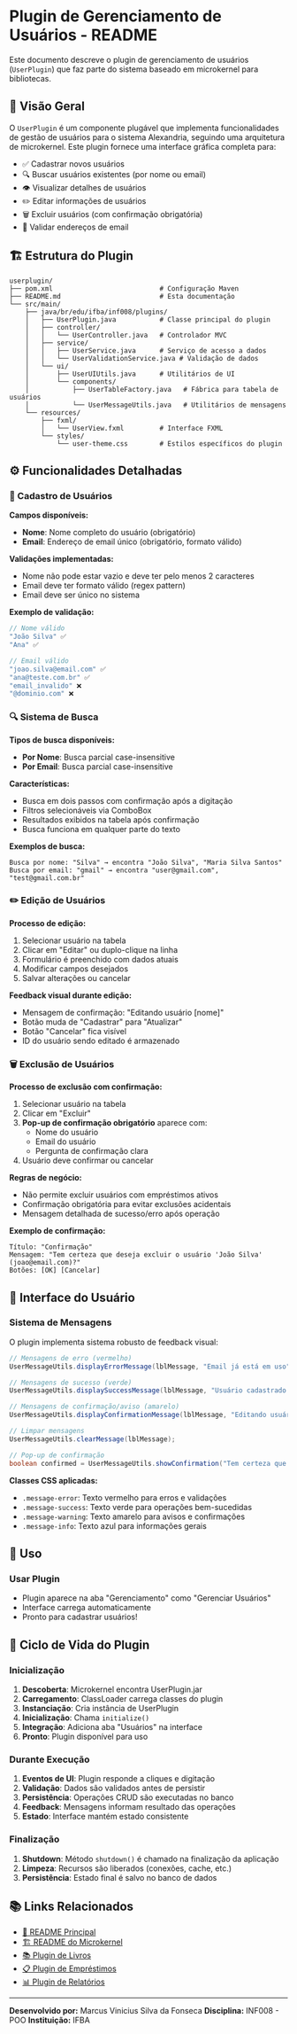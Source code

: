 # Plugin de Gerenciamento de Usuários - README

Este documento descreve o plugin de gerenciamento de usuários (`UserPlugin`) que faz parte do sistema baseado em microkernel para bibliotecas.

## 👥 Visão Geral

O `UserPlugin` é um componente plugável que implementa funcionalidades de gestão de usuários para o sistema Alexandria, seguindo uma arquitetura de microkernel. Este plugin fornece uma interface gráfica completa para:

- ✅ Cadastrar novos usuários
- 🔍 Buscar usuários existentes (por nome ou email)
- 👁️ Visualizar detalhes de usuários
- ✏️ Editar informações de usuários
- 🗑️ Excluir usuários (com confirmação obrigatória)
- 📧 Validar endereços de email

## 🏗️ Estrutura do Plugin

```
userplugin/
├── pom.xml                           # Configuração Maven
├── README.md                         # Esta documentação
└── src/main/
    ├── java/br/edu/ifba/inf008/plugins/
    │   ├── UserPlugin.java           # Classe principal do plugin
    │   ├── controller/
    │   │   └── UserController.java   # Controlador MVC
    │   ├── service/
    │   │   ├── UserService.java      # Serviço de acesso a dados
    │   │   └── UserValidationService.java # Validação de dados
    │   └── ui/
    │       ├── UserUIUtils.java      # Utilitários de UI  
    │       └── components/
    │           ├── UserTableFactory.java   # Fábrica para tabela de usuários
    │           └── UserMessageUtils.java   # Utilitários de mensagens
    └── resources/
        ├── fxml/
        │   └── UserView.fxml         # Interface FXML
        └── styles/
            └── user-theme.css        # Estilos específicos do plugin
```

## ⚙️ Funcionalidades Detalhadas

### 📝 Cadastro de Usuários

**Campos disponíveis:**
- **Nome**: Nome completo do usuário (obrigatório)
- **Email**: Endereço de email único (obrigatório, formato válido)

**Validações implementadas:**
- Nome não pode estar vazio e deve ter pelo menos 2 caracteres
- Email deve ter formato válido (regex pattern)
- Email deve ser único no sistema

**Exemplo de validação:**
```java
// Nome válido
"João Silva" ✅
"Ana" ✅  

// Email válido
"joao.silva@email.com" ✅
"ana@teste.com.br" ✅
"email_invalido" ❌
"@dominio.com" ❌
```

### 🔍 Sistema de Busca

**Tipos de busca disponíveis:**
- **Por Nome**: Busca parcial case-insensitive
- **Por Email**: Busca parcial case-insensitive

**Características:**
- Busca em dois passos com confirmação após a digitação
- Filtros selecionáveis via ComboBox
- Resultados exibidos na tabela após confirmação
- Busca funciona em qualquer parte do texto

**Exemplos de busca:**
```
Busca por nome: "Silva" → encontra "João Silva", "Maria Silva Santos"
Busca por email: "gmail" → encontra "user@gmail.com", "test@gmail.com.br"
```

### ✏️ Edição de Usuários

**Processo de edição:**
1. Selecionar usuário na tabela
2. Clicar em "Editar" ou duplo-clique na linha
3. Formulário é preenchido com dados atuais
4. Modificar campos desejados
5. Salvar alterações ou cancelar

**Feedback visual durante edição:**
- Mensagem de confirmação: "Editando usuário [nome]"
- Botão muda de "Cadastrar" para "Atualizar"
- Botão "Cancelar" fica visível
- ID do usuário sendo editado é armazenado

### 🗑️ Exclusão de Usuários

**Processo de exclusão com confirmação:**
1. Selecionar usuário na tabela
2. Clicar em "Excluir"
3. **Pop-up de confirmação obrigatório** aparece com:
   - Nome do usuário
   - Email do usuário
   - Pergunta de confirmação clara
4. Usuário deve confirmar ou cancelar

**Regras de negócio:**
- Não permite excluir usuários com empréstimos ativos
- Confirmação obrigatória para evitar exclusões acidentais
- Mensagem detalhada de sucesso/erro após operação

**Exemplo de confirmação:**
```
Título: "Confirmação"
Mensagem: "Tem certeza que deseja excluir o usuário 'João Silva' (joao@email.com)?"
Botões: [OK] [Cancelar]
```

## 🎨 Interface do Usuário

### Sistema de Mensagens

O plugin implementa sistema robusto de feedback visual:

```java
// Mensagens de erro (vermelho)
UserMessageUtils.displayErrorMessage(lblMessage, "Email já está em uso");

// Mensagens de sucesso (verde)  
UserMessageUtils.displaySuccessMessage(lblMessage, "Usuário cadastrado com sucesso!");

// Mensagens de confirmação/aviso (amarelo)
UserMessageUtils.displayConfirmationMessage(lblMessage, "Editando usuário João Silva");

// Limpar mensagens
UserMessageUtils.clearMessage(lblMessage);

// Pop-up de confirmação
boolean confirmed = UserMessageUtils.showConfirmation("Tem certeza que deseja excluir?");
```

**Classes CSS aplicadas:**
- `.message-error`: Texto vermelho para erros e validações
- `.message-success`: Texto verde para operações bem-sucedidas
- `.message-warning`: Texto amarelo para avisos e confirmações
- `.message-info`: Texto azul para informações gerais

## 🚀 Uso

### Usar Plugin

- Plugin aparece na aba "Gerenciamento" como "Gerenciar Usuários"
- Interface carrega automaticamente
- Pronto para cadastrar usuários!

## 🔄 Ciclo de Vida do Plugin

### Inicialização

1. **Descoberta**: Microkernel encontra UserPlugin.jar
2. **Carregamento**: ClassLoader carrega classes do plugin
3. **Instanciação**: Cria instância de UserPlugin
4. **Inicialização**: Chama `initialize()` 
5. **Integração**: Adiciona aba "Usuários" na interface
6. **Pronto**: Plugin disponível para uso

### Durante Execução

1. **Eventos de UI**: Plugin responde a cliques e digitação
2. **Validação**: Dados são validados antes de persistir
3. **Persistência**: Operações CRUD são executadas no banco
4. **Feedback**: Mensagens informam resultado das operações
5. **Estado**: Interface mantém estado consistente

### Finalização

1. **Shutdown**: Método `shutdown()` é chamado na finalização da aplicação
2. **Limpeza**: Recursos são liberados (conexões, cache, etc.)
3. **Persistência**: Estado final é salvo no banco de dados

## 📚 Links Relacionados

- [📖 README Principal](../../../README.md)
- [🏗️ README do Microkernel](../../README.md)
- [📚 Plugin de Livros](../bookplugin/README.md)
- [📋 Plugin de Empréstimos](../loanplugin/README.md)
- [📊 Plugin de Relatórios](../reportplugin/README.md)

---

**Desenvolvido por:** Marcus Vinicius Silva da Fonseca
**Disciplina:** INF008 - POO
**Instituição:** IFBA
